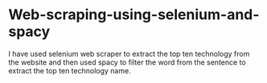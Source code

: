 # Web-scraping-using-selenium-and-spacy
I have used selenium web scraper to extract the top ten technology from the website and then used spacy to filter the word from the sentence to extract the top ten technology name.
